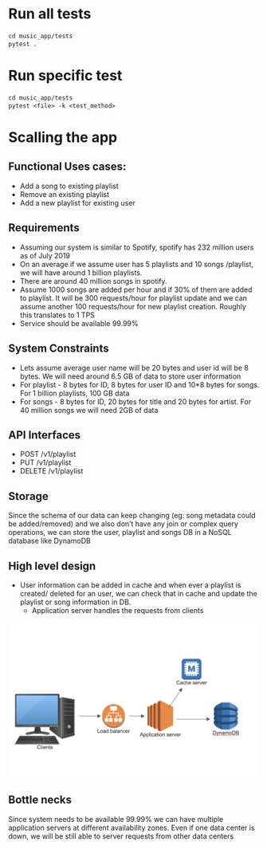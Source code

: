 # Run all tests
    cd music_app/tests
    pytest .

# Run specific test
    cd music_app/tests
    pytest <file> -k <test_method>

# Scalling the app
## Functional Uses cases:
* Add a song to existing playlist
* Remove an existing playlist
* Add a new playlist for existing user
## Requirements
* Assuming our system is similar to Spotify, spotify has 232 million users as of July 2019
* On an average if we assume  user has 5 playlists and 10 songs /playlist, we will have around 1 billion playlists.
* There are around 40 million songs in spotify.
* Assume 1000 songs are added per hour and if 30% of them are added to playlist. It will be 300 requests/hour for playlist update and we can assume another 100 requests/hour for new playlist creation. Roughly this translates to 1 TPS
* Service should be available 99.99%

## System Constraints
* Lets assume average user name will be 20 bytes and user id will be 8 bytes. We will need around 6.5 GB of data to store user information
* For playlist - 8 bytes for ID, 8 bytes for user ID and 10*8 bytes for songs. For 1 billion playlists,  100 GB data
* For songs - 8 bytes for ID, 20 bytes for title and 20 bytes for artist. For 40 million songs we will need 2GB of data

## API Interfaces
* POST /v1/playlist
* PUT /v1/playlist
* DELETE /v1/playlist

## Storage
Since the schema of our data can keep changing (eg: song metadata could be added/removed) and we also don’t have any join or complex query operations, we can store the user, playlist and songs DB in a NoSQL database like DynamoDB

## High level design
* User information can be added in cache and when ever a playlist is created/ deleted for an user, we can check that in cache and update the playlist or song information in DB.
	* Application server handles the requests from clients

![alt Design](https://raw.githubusercontent.com/kumar0746/music_app/master/high_level_design.png)

## Bottle necks
Since system needs to be available 99.99% we can have multiple application servers at different availability zones. Even if one data center is down, we will be still able to server requests from other data centers
